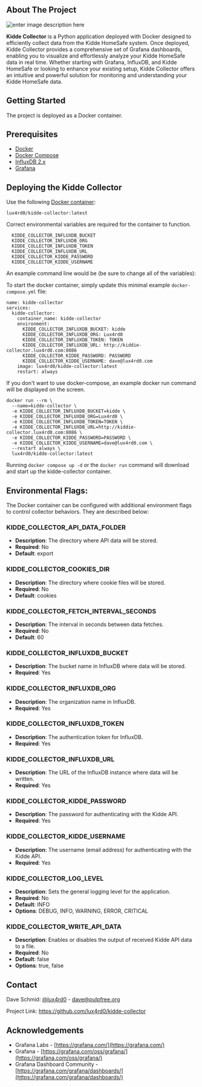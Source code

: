


## About The Project

![enter image description here](https://labs.lux4rd0.com/wp-content/uploads/2024/06/kidde_collector-by_device.jpg)

**Kidde Collector** is a Python application deployed with Docker designed to efficiently collect data from the Kidde HomeSafe system. Once deployed, Kidde Collector provides a comprehensive set of Grafana dashboards, enabling you to visualize and effortlessly analyze your Kidde HomeSafe data in real time. Whether starting with Grafana, InfluxDB, and Kidde HomeSafe or looking to enhance your existing setup, Kidde Collector offers an intuitive and powerful solution for monitoring and understanding your Kidde HomeSafe data.

## Getting Started

The project is deployed as a Docker container.

## Prerequisites

- [Docker](https://docs.docker.com/install)
- [Docker Compose](https://docs.docker.com/compose/install)
- [InfluxDB 2.x](https://docs.influxdata.com/influxdb/v2/)
- [Grafana](https://grafana.com/oss/grafana/)

## Deploying the Kidde Collector

Use the following [Docker container](https://hub.docker.com/r/lux4rd0/kidde-collector):

    lux4rd0/kidde-collector:latest

Correct environmental variables are required for the container to function.

      KIDDE_COLLECTOR_INFLUXDB_BUCKET
      KIDDE_COLLECTOR_INFLUXDB_ORG
      KIDDE_COLLECTOR_INFLUXDB_TOKEN
      KIDDE_COLLECTOR_INFLUXDB_URL
      KIDDE_COLLECTOR_KIDDE_PASSWORD
      KIDDE_COLLECTOR_KIDDE_USERNAME

An example command line would be (be sure to change all of the variables):

To start the docker container, simply update this minimal example `docker-compose.yml` file:

    name: kidde-collector
    services:
      kidde-collector:
        container_name: kidde-collector
        environment:
          KIDDE_COLLECTOR_INFLUXDB_BUCKET: kidde
          KIDDE_COLLECTOR_INFLUXDB_ORG: Lux4rd0
          KIDDE_COLLECTOR_INFLUXDB_TOKEN: TOKEN
          KIDDE_COLLECTOR_INFLUXDB_URL: http://kiddie-collector.lux4rd0.com:8086
          KIDDE_COLLECTOR_KIDDE_PASSWORD: PASSWORD
          KIDDE_COLLECTOR_KIDDE_USERNAME: dave@lux4rd0.com
        image: lux4rd0/kidde-collector:latest
        restart: always

If you don't want to use docker-compose, an example docker run command will be displayed on the screen.

    docker run --rm \
      --name=kidde-collector \
      -e KIDDE_COLLECTOR_INFLUXDB_BUCKET=kidde \
      -e KIDDE_COLLECTOR_INFLUXDB_ORG=Lux4rd0 \
      -e KIDDE_COLLECTOR_INFLUXDB_TOKEN=TOKEN \
      -e KIDDE_COLLECTOR_INFLUXDB_URL=http://kiddie-collector.lux4rd0.com:8086 \
      -e KIDDE_COLLECTOR_KIDDE_PASSWORD=PASSWORD \
      -e KIDDE_COLLECTOR_KIDDE_USERNAME=dave@lux4rd0.com \
      --restart always \
      lux4rd0/kidde-collector:latest

Running `docker compose up -d` or the `docker run` command will download and start up the kidde-collector container.

## Environmental Flags:

The Docker container can be configured with additional environment flags to control collector behaviors. They are described below:

### KIDDE_COLLECTOR_API_DATA_FOLDER
- **Description**: The directory where API data will be stored.
- **Required**: No
- **Default**: export

### KIDDE_COLLECTOR_COOKIES_DIR
- **Description**: The directory where cookie files will be stored.
- **Required**: No
- **Default**: cookies

### KIDDE_COLLECTOR_FETCH_INTERVAL_SECONDS
- **Description**: The interval in seconds between data fetches.
- **Required**: No
- **Default**: 60

### KIDDE_COLLECTOR_INFLUXDB_BUCKET
- **Description**: The bucket name in InfluxDB where data will be stored.
- **Required**: Yes

### KIDDE_COLLECTOR_INFLUXDB_ORG
- **Description**: The organization name in InfluxDB.
- **Required**: Yes

### KIDDE_COLLECTOR_INFLUXDB_TOKEN
- **Description**: The authentication token for InfluxDB.
- **Required**: Yes

### KIDDE_COLLECTOR_INFLUXDB_URL
- **Description**: The URL of the InfluxDB instance where data will be written.
- **Required**: Yes

### KIDDE_COLLECTOR_KIDDE_PASSWORD
- **Description**: The password for authenticating with the Kidde API.
- **Required**: Yes

### KIDDE_COLLECTOR_KIDDE_USERNAME
- **Description**: The username (email address) for authenticating with the Kidde API.
- **Required**: Yes

### KIDDE_COLLECTOR_LOG_LEVEL
- **Description**: Sets the general logging level for the application.
- **Required**: No
- **Default**: INFO
- **Options**: DEBUG, INFO, WARNING, ERROR, CRITICAL

### KIDDE_COLLECTOR_WRITE_API_DATA
- **Description**: Enables or disables the output of received Kidde API data to a file.
- **Required**: No
- **Default**: false
- **Options**: true, false

## Contact

Dave Schmid: [@lux4rd0](https://twitter.com/lux4rd0) - dave@pulpfree.org

Project Link: https://github.com/lux4rd0/kidde-collector

## Acknowledgements

- Grafana Labs - [https://grafana.com/](https://grafana.com/)
- Grafana - [https://grafana.com/oss/grafana/](https://grafana.com/oss/grafana/)
- Grafana Dashboard Community - [https://grafana.com/grafana/dashboards/](https://grafana.com/grafana/dashboards/)

